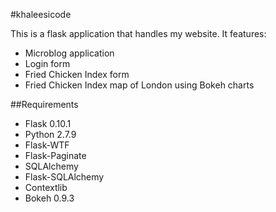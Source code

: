 #khaleesicode

This is a flask application that handles my website. It features:
* Microblog application
* Login form
* Fried Chicken Index form
* Fried Chicken Index map of London using Bokeh charts

##Requirements
* Flask 0.10.1
* Python 2.7.9
* Flask-WTF
* Flask-Paginate
* SQLAlchemy
* Flask-SQLAlchemy
* Contextlib
* Bokeh 0.9.3










